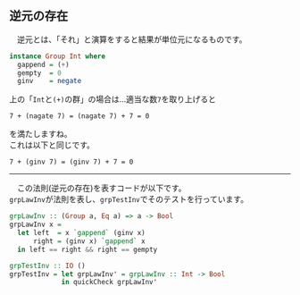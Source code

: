 ## 逆元の存在

　逆元とは、「それ」と演算をすると結果が単位元になるものです。

```haskell
instance Group Int where
  gappend = (+)
  gempty  = 0
  ginv    = negate
```

上の「`Int`と`(+)`の群」の場合は…適当な数`7`を取り上げると  
```
7 + (nagate 7) = (nagate 7) + 7 = 0
```
を満たしますね。  
これは以下と同じです。  
```
7 + (ginv 7) = (ginv 7) + 7 = 0
```

- - -

　この法則(逆元の存在)を表すコードが以下です。  
`grpLawInv`が法則を表し、`grpTestInv`でそのテストを行っています。

```haskell
grpLawInv :: (Group a, Eq a) => a -> Bool
grpLawInv x =
  let left  = x `gappend` (ginv x)
      right = (ginv x) `gappend` x
  in left == right && right == gempty

grpTestInv :: IO ()
grpTestInv = let grpLawInv' = grpLawInv :: Int -> Bool
             in quickCheck grpLawInv'
```
